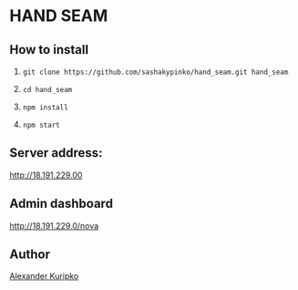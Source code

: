 
# HAND SEAM

## How to install

1. ```git clone https://github.com/sashakypinko/hand_seam.git hand_seam```
   
2. ```cd hand_seam```

3. ```npm install```

4. ```npm start```


## Server address:

<a href="http://18.191.229.0"> http://18.191.229.00 </a>

## Admin dashboard

<a href="http://18.191.229.0/nova"> http://18.191.229.0/nova </a>

## Author

<a href="https://www.linkedin.com/in/alexander-kuripko-3376131aa"> Alexander Kuripko </a>